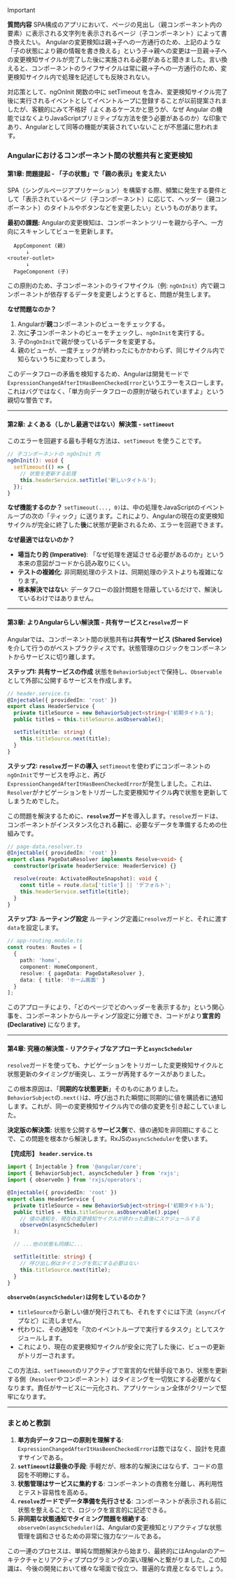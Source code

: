 > [!IMPORTANT]
> **質問内容**
> SPA構成のアプリにおいて、ページの見出し（親コンポーネント内の要素）に表示される文字列を表示されるページ（子コンポーネント）によって書き換えたい。
Angularの変更検知は親→子への一方通行のため、上記のような「子の状態により親の情報を書き換える」という子→親への変更は一旦親→子への変更検知サイクルが完了した後に実施される必要があると聞きました。言い換えると、コンポーネントのライフサイクルは常に親→子への一方通行のため、変更検知サイクル内で処理を記述しても反映されない。
> 
対応策として、ngOnInit 関数の中に setTimeout を含み、変更検知サイクル完了後に実行されるイベントとしてイベントループに登録することが以前提案されましたが、客観的にみて不格好（よくあるケースかと思うが、なぜ Angular の機能ではなくよりJavaScriptプリミティブな方法を使う必要があるのか）な印象であり、Angularとして同等の機能が実装されていないことが不思議に思われます。

### Angularにおけるコンポーネント間の状態共有と変更検知

#### 第1章: 問題提起 - 「子の状態」で「親の表示」を変えたい

SPA（シングルページアプリケーション）を構築する際、頻繁に発生する要件として「表示されているページ（子コンポーネント）に応じて、ヘッダー（親コンポーネント）のタイトルやボタンなどを変更したい」というものがあります。

**最初の課題:**
Angularの変更検知は、コンポーネントツリーを親から子へ、一方向にスキャンしてビューを更新します。

```
  AppComponent (親)
      ↓
<router-outlet>
      ↓
  PageComponent (子)
```

この原則のため、子コンポーネントのライフサイクル（例: `ngOnInit`）内で親コンポーネントが依存するデータを変更しようとすると、問題が発生します。

**なぜ問題なのか？**
1.  Angularが**親**コンポーネントのビューをチェックする。
2.  次に**子**コンポーネントのビューをチェックし、`ngOnInit`を実行する。
3.  子の`ngOnInit`で親が使っているデータを変更する。
4.  親のビューが、一度チェックが終わったにもかかわらず、同じサイクル内で知らないうちに変わってしまう。

このデータフローの矛盾を検知するため、Angularは開発モードで`ExpressionChangedAfterItHasBeenCheckedError`というエラーをスローします。これはバグではなく、「単方向データフローの原則が破られていますよ」という親切な警告です。

---

#### 第2章: よくある（しかし最適ではない）解決策 - `setTimeout`

このエラーを回避する最も手軽な方法は、`setTimeout` を使うことです。

```typescript
// 子コンポーネントの ngOnInit 内
ngOnInit(): void {
  setTimeout(() => {
    // 状態を更新する処理
    this.headerService.setTitle('新しいタイトル');
  });
}
```

**なぜ機能するのか？**
`setTimeout(..., 0)`は、中の処理をJavaScriptのイベントループの次の「ティック」に送ります。これにより、Angularの現在の変更検知サイクルが完全に終了した**後**に状態が更新されるため、エラーを回避できます。

**なぜ最適ではないのか？**
*   **場当たり的 (Imperative)**: 「なぜ処理を遅延させる必要があるのか」という本来の意図がコードから読み取りにくい。
*   **テストの複雑化**: 非同期処理のテストは、同期処理のテストよりも複雑になります。
*   **根本解決ではない**: データフローの設計問題を隠蔽しているだけで、解決しているわけではありません。

---

#### 第3章: よりAngularらしい解決策 - 共有サービスと`resolve`ガード

Angularでは、コンポーネント間の状態共有は**共有サービス (Shared Service)** を介して行うのがベストプラクティスです。状態管理のロジックをコンポーネントからサービスに切り離します。

**ステップ1: 共有サービスの作成**
状態を`BehaviorSubject`で保持し、`Observable`として外部に公開するサービスを作成します。

```typescript
// header.service.ts
@Injectable({ providedIn: 'root' })
export class HeaderService {
  private titleSource = new BehaviorSubject<string>('初期タイトル');
  public title$ = this.titleSource.asObservable();

  setTitle(title: string) {
    this.titleSource.next(title);
  }
}
```

**ステップ2: `resolve`ガードの導入**
`setTimeout`を使わずにコンポーネントの`ngOnInit`でサービスを呼ぶと、再び`ExpressionChangedAfterItHasBeenCheckedError`が発生しました。これは、`Resolver`がナビゲーションをトリガーした変更検知サイクル**内**で状態を更新してしまうためでした。

この問題を解決するために、**`resolve`ガード**を導入します。`resolve`ガードは、コンポーネントがインスタンス化される**前**に、必要なデータを準備するための仕組みです。

```typescript
// page-data.resolver.ts
@Injectable({ providedIn: 'root' })
export class PageDataResolver implements Resolve<void> {
  constructor(private headerService: HeaderService) {}

  resolve(route: ActivatedRouteSnapshot): void {
    const title = route.data['title'] || 'デフォルト';
    this.headerService.setTitle(title);
  }
}
```

**ステップ3: ルーティング設定**
ルーティング定義に`resolve`ガードと、それに渡す`data`を設定します。

```typescript
// app-routing.module.ts
const routes: Routes = [
  {
    path: 'home',
    component: HomeComponent,
    resolve: { pageData: PageDataResolver },
    data: { title: 'ホーム画面' }
  }
];
```

このアプローチにより、「どのページでどのヘッダーを表示するか」という関心事を、コンポーネントからルーティング設定に分離でき、コードがより**宣言的 (Declarative)** になります。

---

#### 第4章: 究極の解決策 - リアクティブなアプローチと`asyncScheduler`

`resolve`ガードを使っても、ナビゲーションをトリガーした変更検知サイクルと状態更新のタイミングが衝突し、エラーが再発するケースがありました。

この根本原因は、「**同期的な状態更新**」そのものにありました。`BehaviorSubject`の`.next()`は、呼び出された瞬間に同期的に値を購読者に通知します。これが、同一の変更検知サイクル内での値の変更を引き起こしていました。

**決定版の解決策:**
状態を公開する**サービス側**で、値の通知を非同期にすることで、この問題を根本から解決します。RxJSの`asyncScheduler`を使います。

**【完成形】 `header.service.ts`**
```typescript
import { Injectable } from '@angular/core';
import { BehaviorSubject, asyncScheduler } from 'rxjs';
import { observeOn } from 'rxjs/operators';

@Injectable({ providedIn: 'root' })
export class HeaderService {
  private titleSource = new BehaviorSubject<string>('初期タイトル');
  public title$ = this.titleSource.asObservable().pipe(
    // 値の通知を、現在の変更検知サイクルが終わった直後にスケジュールする
    observeOn(asyncScheduler)
  );

  // ...他の状態も同様に...

  setTitle(title: string) {
    // 呼び出し側はタイミングを気にする必要はない
    this.titleSource.next(title);
  }
}
```

**`observeOn(asyncScheduler)`は何をしているのか？**
*   `titleSource`から新しい値が発行されても、それをすぐには下流（`async`パイプなど）に流しません。
*   代わりに、その通知を「次のイベントループで実行するタスク」としてスケジュールします。
*   これにより、現在の変更検知サイクルが安全に完了した後に、ビューの更新がトリガーされます。

この方法は、`setTimeout`のリアクティブで宣言的な代替手段であり、状態を更新する側（`Resolver`やコンポーネント）はタイミングを一切気にする必要がなくなります。責任がサービスに一元化され、アプリケーション全体がクリーンで堅牢になります。

---

### まとめと教訓

1.  **単方向データフローの原則を理解する**: `ExpressionChangedAfterItHasBeenCheckedError`は敵ではなく、設計を見直すサインである。
2.  **`setTimeout`は最後の手段**: 手軽だが、根本的な解決にはならず、コードの意図を不明瞭にする。
3.  **状態管理はサービスに集約する**: コンポーネントの責務を分離し、再利用性とテスト容易性を高める。
4.  **`resolve`ガードでデータ準備を先行させる**: コンポーネントが表示される前に状態を整えることで、ロジックを宣言的に記述できる。
5.  **非同期な状態通知でタイミング問題を根絶する**: `observeOn(asyncScheduler)`は、Angularの変更検知とリアクティブな状態管理を調和させるための非常に強力なツールである。

この一連のプロセスは、単純な問題解決から始まり、最終的にはAngularのアーキテクチャとリアクティブプログラミングの深い理解へと繋がりました。この知識は、今後の開発において様々な場面で役立つ、普遍的な資産となるでしょう。